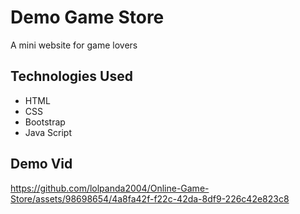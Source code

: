 # Demo Game Store
A mini website for game lovers

## Technologies Used
- HTML
- CSS
- Bootstrap
- Java Script


## Demo Vid

https://github.com/lolpanda2004/Online-Game-Store/assets/98698654/4a8fa42f-f22c-42da-8df9-226c42e823c8

